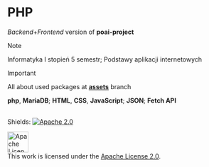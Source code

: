# PHP
_Backend_+_Frontend_ version of **poai-project** <br>

> [!NOTE]
> Informatyka Ⅰ stopień 5 semestr; Podstawy aplikacji internetowych

> [!IMPORTANT]
> All about used packages at [**assets**](../assets) branch

**php**, **MariaDB**; **HTML**, **CSS**, **JavaScript**; **JSON**; **Fetch API** <br><br>


Shields: [![Apache 2.0][apache-shield]][apache]

[apache]: https://www.apache.org/licenses/LICENSE-2.0
[apache-shield]: https://img.shields.io/badge/License-Apache%202.0-lightgrey.svg

<a rel="license" href="https://www.apache.org/licenses/LICENSE-2.0"><img alt="Apache License" height=47px style="border-width:0" src="https://www.apache.org/img/asf-estd-1999-logo.jpg" /></a></br>This work is licensed under the <a rel="license" href="https://www.apache.org/licenses/LICENSE-2.0">Apache License 2.0</a>.
